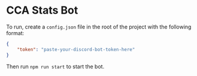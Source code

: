 # CCA Stats Bot

To run, create a `config.json` file in the root of the project with the following format:

```json
{
	"token": "paste-your-discord-bot-token-here"
}
```

Then run `npm run start` to start the bot.